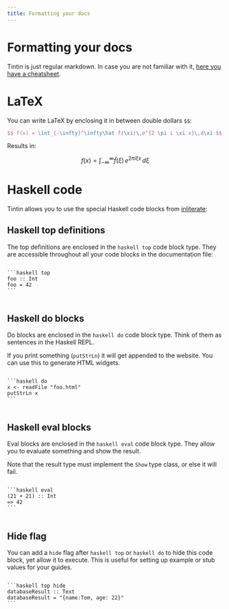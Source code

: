 ```yaml
---
title: Formatting your docs
---
```


# Formatting your docs

Tintin is just regular markdown. In case you are not familiar with it, [here you have a cheatsheet](https://github.com/adam-p/markdown-here/wiki/Markdown-Cheatsheet).

# LaTeX

You can write LaTeX by enclosing it in between double dollars `$$`:

```latex
$$ f(x) = \int_{-\infty}^\infty\hat f(\xi)\,e^{2 \pi i \xi x}\,d\xi $$
```

Results in:

$$ f(x) = \int_{-\infty}^\infty\hat f(\xi)\,e^{2 \pi i \xi x}\,d\xi $$

# Haskell code

Tintin allows you to use the special Haskell code blocks from [inliterate](https://github.com/diffusionkinetics/open/tree/master/inliterate):

## Haskell top definitions

The top definitions are enclosed in the `haskell top` code block type. They are accessible throughout all your code blocks in the documentation file:

<pre>
<code>
```haskell top
foo :: Int
foo = 42
```
</code>
</pre>

## Haskell do blocks

Do blocks are enclosed in the `haskell do` code block type. Think of them as sentences in the Haskell REPL.

If you print something (`putStrLn`) it will get appended to the website. You can use this to generate HTML widgets.

<pre>
<code>
```haskell do
x <- readFile "foo.html"
putStrLn x
```
</code>
</pre>


## Haskell eval blocks

Eval blocks are enclosed in the `haskell eval` code block type. They allow you to evaluate something and show the result.

Note that the result type must implement the `Show` type class, or else it will fail.

<pre>
<code>
```haskell eval
(21 + 21) :: Int
=> 42
```
</code>
</pre>

## Hide flag

You can add a `hide` flag after `haskell top` or `haskell do` to hide this code block, yet allow it to execute. This is useful for
setting up example or stub values for your guides.

<pre>
<code>
```haskell top hide
databaseResult :: Text
databaseResult = "{name:Tom, age: 22}"
```
</code>
</pre>

